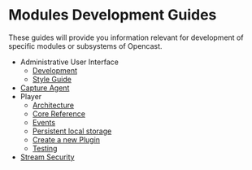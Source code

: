 Modules Development Guides
==========================

These guides will provide you information relevant for development of specific modules
or subsystems of Opencast.

- Administrative User Interface
    - [Development](admin-ui/development.md)
    - [Style Guide](admin-ui/style/index.md)
- [Capture Agent](capture-agent.md)
- Player
    - [Architecture](player/architecture.md)
    - [Core Reference](player/core.reference.md)
    - [Events](player/events.md)
    - [Persistent local storage](player/storage.md)
    - [Create a new Plugin](player/plugin.development.md)
    - [Testing](player/testing.md)
- [Stream Security](stream-security.md)
